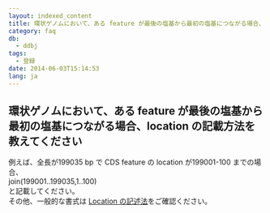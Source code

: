 ```yaml
---
layout: indexed_content
title: 環状ゲノムにおいて、ある feature が最後の塩基から最初の塩基につながる場合、location の記載方法を教えてください
category: faq
db:
  - ddbj
tags: 
  - 登録
date: 2014-06-03T15:14:53
lang: ja
---
```


## 環状ゲノムにおいて、ある feature が最後の塩基から最初の塩基につながる場合、location の記載方法を教えてください

<p>例えば、全長が199035 bp で CDS feature の location が199001-100 までの場合、<br> join(199001..199035,1..100)<br> と記載してください。<br>その他、一般的な書式は <a href="/ddbj/location.html">Location の記述法</a>をご確認ください。</p>
